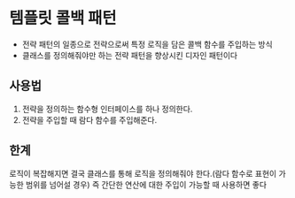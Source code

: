 # 템플릿 콜백 패턴
* 전략 패턴의 일종으로 전략으로써 특정 로직을 담은 콜백 함수를 주입하는 방식
* 클래스를 정의해줘야만 하는 전략 패턴을 향상시킨 디자인 패턴이다

## 사용법
1. 전략을 정의하는 함수형 인터페이스를 하나 정의한다.
2. 전략을 주입할 때 람다 함수를 주입해준다.

## 한계
로직이 복잡해지면 결국 클래스를 통해 로직을 정의해줘야 한다.(람다 함수로 표현이 가능한 범위를 넘어설 경우)
즉 간단한 연산에 대한 주입이 가능할 때 사용하면 좋다